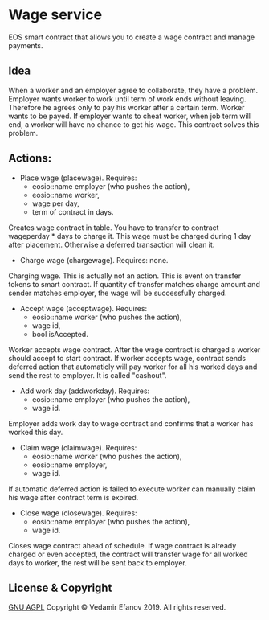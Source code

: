 # Wage service
EOS smart contract that allows you to create a wage contract and manage payments.

## Idea
When a worker and an employer agree to collaborate, they have a problem. Employer wants worker to work until term of work ends without leaving. Therefore he agrees only to pay his worker after a certain term. Worker wants to be payed. If employer wants to cheat worker, when job term will end, a worker will have no chance to get his wage. This contract solves this problem.

## Actions:

* Place wage (placewage). Requires:
  * eosio::name employer (who pushes the action),
  * eosio::name worker,
  * wage per day,
  * term of contract in days.

Creates wage contract in table. You have to transfer to contract wageperday * days to charge it. This wage must be charged during 1 day after placement. Otherwise a deferred transaction will clean it.

* Charge wage (chargewage). Requires: none.

Charging wage. This is actually not an action. This is event on transfer tokens to smart contract. If quantity of transfer matches charge amount and sender matches employer, the wage will be successfully charged.

* Accept wage (acceptwage). Requires:
  * eosio::name worker (who pushes the action),
  * wage id,
  * bool isAccepted.

Worker accepts wage contract. After the wage contract is charged a worker should accept to start contract. If worker accepts wage, contract sends deferred action that automaticly will pay worker for all his worked days and send the rest to employer. It is called "cashout".


* Add work day (addworkday). Requires:
  * eosio::name employer (who pushes the action),
  * wage id.

Employer adds work day to wage contract and confirms that a worker has worked this day.

* Claim wage (claimwage). Requires:
  * eosio::name worker (who pushes the action),
  * eosio::name employer,
  * wage id.

If automatic deferred action is failed to execute worker can manually claim his wage after contract term is expired.

* Close wage (closewage). Requires:
  * eosio::name employer (who pushes the action),
  * wage id.

Closes wage contract ahead of schedule. If wage contract is already charged or even accepted, the contract will transfer wage for all worked days to worker, the rest will be sent back to employer.

## License & Copyright
[GNU AGPL](https://github.com/vedamire/wageservice/blob/master/LICENSE)
Copyright © Vedamir Efanov 2019. All rights reserved.

